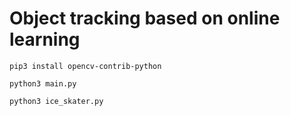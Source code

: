 # Object tracking based on online learning

```pycon
pip3 install opencv-contrib-python

python3 main.py

python3 ice_skater.py
```
